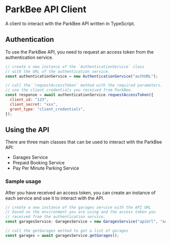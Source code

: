 # ParkBee API Client
A client to interact with the ParkBee API written in TypeScript.

## Authentication
To use the ParkBee API, you need to request an access token from the authentication service.
```js
// create a new instance of the `AuthenticationService` class
// with the URL of the authentication service.
const authenticationService = new AuthenticationService("authURL");

// call the `requestAccessToken` method with the required parameters.
// use the client credentials you received from ParkBee.
const response = await authenticationService.requestAccessToken({
  client_id: "123",
  client_secret: "xxx",
  grant_type: "client_credentials",
});
```

## Using the API
There are three main classes that can be used to interact with the ParkBee API:
- Garages Service
- Prepaid Booking Service
- Pay Per Minute Parking Service

### Sample usage
After you have received an access token, you can create an instance of each service and use it to interact with the API.

```js
// create a new instance of the garages service with the API URL
// based on the environment you are using and the access token you
// received from the authentication service.
const garagesService: GaragesService = new GaragesService("apiUrl", "accessToken");

// call the getGarages method to get a list of garages
const garages = await garagesService.getGarages();
```